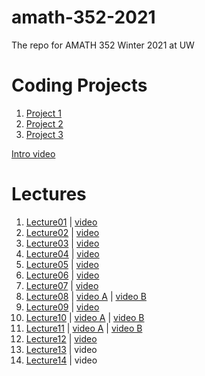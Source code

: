 # amath-352-2021
The repo for AMATH 352 Winter 2021 at UW

# Coding Projects
1. [Project 1](https://faculty.washington.edu/trogdon/amath-352-2021/coding_projects/Coding%20Project%201.html)
1. [Project 2](https://faculty.washington.edu/trogdon/amath-352-2021/coding_projects/Coding%20Project%202.html)
1. [Project 3](https://faculty.washington.edu/trogdon/amath-352-2021/coding_projects/Coding%20Project%203.html)

[Intro video](https://uw.hosted.panopto.com/Panopto/Pages/Viewer.aspx?id=554ec6cf-3d56-4f8c-8d0a-aca601134602)

# Lectures
1. [Lecture01](https://faculty.washington.edu/trogdon/amath-352-2021/notebooks/Lecture01.html) | [video](https://uw.hosted.panopto.com/Panopto/Pages/Viewer.aspx?id=05d19119-5e78-4afc-8a8e-aca60118ed53)
1. [Lecture02](https://faculty.washington.edu/trogdon/amath-352-2021/notebooks/Lecture02.html) | [video](https://uw.hosted.panopto.com/Panopto/Pages/Viewer.aspx?id=4afa2dc1-7198-4885-ba2d-aca60118ed80)
1. [Lecture03](https://faculty.washington.edu/trogdon/amath-352-2021/notebooks/Lecture03.html) | [video](https://uw.hosted.panopto.com/Panopto/Pages/Viewer.aspx?id=8943c7c4-6866-45fc-80a2-aca7000405be)
1. [Lecture04](https://faculty.washington.edu/trogdon/amath-352-2021/notebooks/Lecture04.html) | [video](https://uw.hosted.panopto.com/Panopto/Pages/Viewer.aspx?id=64c9c9ad-421c-47e2-9c26-acad011c83cd)
1. [Lecture05](https://faculty.washington.edu/trogdon/amath-352-2021/notebooks/Lecture05.html) | [video](https://uw.hosted.panopto.com/Panopto/Pages/Viewer.aspx?id=97b68b8d-3d31-4bef-aa47-acad01363b03)
1. [Lecture06](https://faculty.washington.edu/trogdon/amath-352-2021/notebooks/Lecture06.html) | [video](https://uw.hosted.panopto.com/Panopto/Pages/Viewer.aspx?id=40c4d447-b400-40b5-a540-acad0139514a)
1. [Lecture07](https://faculty.washington.edu/trogdon/amath-352-2021/notebooks/Lecture07.html) | [video](https://uw.hosted.panopto.com/Panopto/Pages/Viewer.aspx?id=01c9953f-e692-444a-9e4e-acb401528b9f)
1. [Lecture08](https://faculty.washington.edu/trogdon/amath-352-2021/notebooks/Lecture08.html) | [video A](https://uw.hosted.panopto.com/Panopto/Pages/Viewer.aspx?id=171ab39c-4749-4c52-829e-acb401556351) | [video B](https://uw.hosted.panopto.com/Panopto/Pages/Viewer.aspx?id=925d444c-7b8e-4be9-9fa7-acb4015f12cd)
1. [Lecture09](https://faculty.washington.edu/trogdon/amath-352-2021/notebooks/Lecture09.html) | [video](https://uw.hosted.panopto.com/Panopto/Pages/Viewer.aspx?id=0127ef67-da87-484c-b23f-acbb0120215a)
1. [Lecture10](https://faculty.washington.edu/trogdon/amath-352-2021/notebooks/Lecture10.html) | [video A](https://uw.hosted.panopto.com/Panopto/Pages/Viewer.aspx?id=149407ab-f52b-4cea-adea-acbb0120219b) | [video B](https://uw.hosted.panopto.com/Panopto/Pages/Viewer.aspx?id=f26887b4-e130-4964-a0d5-acbb01217f55)
1. [Lecture11](https://faculty.washington.edu/trogdon/amath-352-2021/notebooks/Lecture11.html) | [video A](https://uw.hosted.panopto.com/Panopto/Pages/Viewer.aspx?id=308a1268-86bb-4b30-957b-acbb0170ec48) | [video B](https://uw.hosted.panopto.com/Panopto/Pages/Viewer.aspx?id=302e0188-e95d-4165-ba60-acbb0170ec89)
1. [Lecture12](https://faculty.washington.edu/trogdon/amath-352-2021/notebooks/Lecture12.html) | [video](https://uw.hosted.panopto.com/Panopto/Pages/Viewer.aspx?id=a3e2dd0f-1c6f-4692-bc2b-acc0012bef74)
1. [Lecture13](https://faculty.washington.edu/trogdon/amath-352-2021/notebooks/Lecture13.html) | video
1. [Lecture14](https://faculty.washington.edu/trogdon/amath-352-2021/notebooks/Lecture14.html) | video
